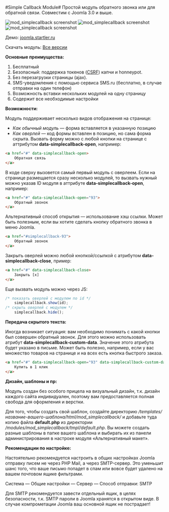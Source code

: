 #Simple Callback Module#
Простой модуль обратного звонка или для обратной связи. Совместим с Joomla 3.0 и выше.

![mod_simplecallback screenshot](http://joomla.startler.ru/images/screenshots/mod_simplecallback-1.png)
![mod_simplecallback screenshot](http://joomla.startler.ru/images/screenshots/mod_simplecallback-2.png)
![mod_simplecallback screenshot](http://joomla.startler.ru/images/screenshots/mod_simplecallback-3.png)

Демо: [joomla.startler.ru](http://joomla.startler.ru/)

Скачать модуль: [Все версии](https://github.com/birdkiwi/mod_simplecallback/releases/)

**Основные преимущества:**

 1. Бесплатный
 2. Безопасный: поддержка токенов ([CSRF](https://docs.joomla.org/How_to_add_CSRF_anti-spoofing_to_forms)) капчи и honneypot.
 3. Без перезагрузки страницы (ajax).
 4. SMS-уведомления с помощью сервиса SMS.ru (бесплатно, в случае отправки на один телефон)
 5. Возможность вставки нескольких модулей на одну страницу
 6. Содержит все необходимые настройки

**Возможности:**

Модуль поддерживает несколько видов отображения на странице:

 - *Как обычный модуль* —  форма вставляется в указанную позицию
 - *Как оверлей* — код формы вставлен в позицию, но сама форма скрыта. Вызвать
   форму можно с любой кнопки на странице с аттрибутом
   **data-simplecallback-open**, например:

```html
<a href="#" data-simplecallback-open>
    Обратная связь
</a>
```

В коде сверху вызовется самый первый модуль с оверлеем. Если на странице размещается сразу несколько модулей, то вызвать нужный можно указав ID модуля в аттрибуте **data-simplecallback-open**, например:

```html
<a href="#" data-simplecallback-open="93">
    Обратный звонок
</a>
```

Альтернативный способ открытия — использование хэш ссылки. Может быть полезным, если вы хотите сделать кнопку обратного звонка в меню Joomla.

```html
<a href="#simplecallback-93">
    Обратный звонок
</a>
```

Закрыть оверлей можно любой кнопкой/ссылкой с атрибутом **data-simplecallback-close**, пример:

```html
<a href="#" data-simplecallback-close>
    Закрыть [x]
</a>
```

Еще вызвать модуль можно через JS:

```javascript
/* показать оверлей с модулем по id */
    simplecallback.show(id); 
/* скрыть оверлей с модулем */
    simplecallback.hide(); 
```

**Передача скрытого текста:**

Иногда возникает ситуация: вам необходимо понимать с какой кнопки был совершен обратный звонок. Для этого можно использовать атрибут **data-simplecallback-custom-data**. Значение этого атрибута будет указано в письме. Может быть полезно, например, если у вас множество товаров на странице и на всех есть кнопка быстрого заказа.

```html
<a href="#" data-simplecallback-open="93" data-simplecallback-custom-data="Купить iPhone 6">
    Купить в 1 клик
</a>
```

**Дизайн, шаблоны и пр:**

Модуль создан без особого прицела на визуальный дизайн, т.к. дизайн каждого сайта индивидуален, поэтому вам предоставляется полная свобода для оформления и верстки. 

Для того, чтобы создать свой шаблон, создайте директорию _/templates/название-вашего-шаблона/html/mod_simplecallback/_ и добавьте туда копию файла **default.php** из директории _/modules/mod_simplecallback/tmpl/default.php_. Вы можете создать разные шаблоны в папке вашего шаблона и выбирать их из панели администрирования в настроке модуля «Альтернативный макет».

**Рекомендации по настройке:**

Настоятельно рекомендуется настроить в общих настройках Joomla отправку писем не через PHP Mail, а через SMTP-сервер. Это уменьшит шанс того, что ваше письмо попадет в спам или вовсе будет удалено на вашем почтовом ящике фильтрами.
  
Система — Общие настройки — Сервер — Способ отправки: SMTP

Для SMTP рекомендуется завести отдельный ящик, в целях безопасности, т.к. SMTP пароли в Joomla хранятся в открытом виде. В случае компрометации Joomla ваш основной ящик не пострадает!